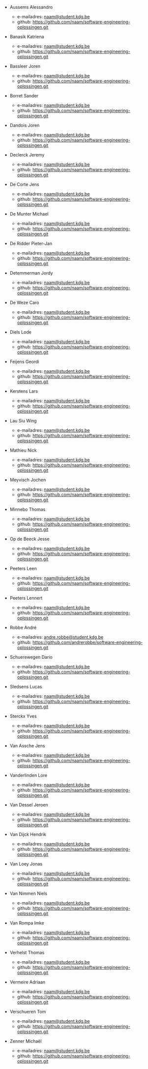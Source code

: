 - Aussems Alessandro
	- e-mailadres: naam@student.kdg.be
	- github: https://github.com/naam/software-engineering-oplossingen.git

- Banasik Katriena
	- e-mailadres: naam@student.kdg.be
	- github: https://github.com/naam/software-engineering-oplossingen.git

- Bassleer Joren
	- e-mailadres: naam@student.kdg.be
	- github: https://github.com/naam/software-engineering-oplossingen.git

- Borret Sander
	- e-mailadres: naam@student.kdg.be
	- github: https://github.com/naam/software-engineering-oplossingen.git

- Dandois Joren
	- e-mailadres: naam@student.kdg.be
	- github: https://github.com/naam/software-engineering-oplossingen.git

- Declerck Jeremy
	- e-mailadres: naam@student.kdg.be
	- github: https://github.com/naam/software-engineering-oplossingen.git

- De Corte Jens
	- e-mailadres: naam@student.kdg.be
	- github: https://github.com/naam/software-engineering-oplossingen.git

- De Munter Michael
	- e-mailadres: naam@student.kdg.be
	- github: https://github.com/naam/software-engineering-oplossingen.git

- De Ridder Pieter-Jan
	- e-mailadres: naam@student.kdg.be
	- github: https://github.com/naam/software-engineering-oplossingen.git

- Detemmerman Jordy
	- e-mailadres: naam@student.kdg.be
	- github: https://github.com/naam/software-engineering-oplossingen.git

- De Weze Caro
	- e-mailadres: naam@student.kdg.be
	- github: https://github.com/naam/software-engineering-oplossingen.git

- Diels Lode
	- e-mailadres: naam@student.kdg.be
	- github: https://github.com/naam/software-engineering-oplossingen.git

- Feijens Geordi
	- e-mailadres: naam@student.kdg.be
	- github: https://github.com/naam/software-engineering-oplossingen.git

- Kerstens Lars
	- e-mailadres: naam@student.kdg.be
	- github: https://github.com/naam/software-engineering-oplossingen.git

- Lau Siu Wing
	- e-mailadres: naam@student.kdg.be
	- github: https://github.com/naam/software-engineering-oplossingen.git

- Mathieu Nick
	- e-mailadres: naam@student.kdg.be
	- github: https://github.com/naam/software-engineering-oplossingen.git

- Meyvisch Jochen
	- e-mailadres: naam@student.kdg.be
	- github: https://github.com/naam/software-engineering-oplossingen.git

- Minnebo Thomas
	- e-mailadres: naam@student.kdg.be
	- github: https://github.com/naam/software-engineering-oplossingen.git

- Op de Beeck Jesse
	- e-mailadres: naam@student.kdg.be
	- github: https://github.com/naam/software-engineering-oplossingen.git

- Peeters Leen
	- e-mailadres: naam@student.kdg.be
	- github: https://github.com/naam/software-engineering-oplossingen.git

- Peeters Lennert
	- e-mailadres: naam@student.kdg.be
	- github: https://github.com/naam/software-engineering-oplossingen.git

- Robbe André
	- e-mailadres: andre.robbe@student.kdg.be
	- github: https://github.com/andrerobbe/software-engineering-oplossingen.git

- Schuerewegen Dario
	- e-mailadres: naam@student.kdg.be
	- github: https://github.com/naam/software-engineering-oplossingen.git

- Sledsens Lucas
	- e-mailadres: naam@student.kdg.be
	- github: https://github.com/naam/software-engineering-oplossingen.git

- Sterckx Yves
	- e-mailadres: naam@student.kdg.be
	- github: https://github.com/naam/software-engineering-oplossingen.git

- Van Assche Jens
	- e-mailadres: naam@student.kdg.be
	- github: https://github.com/naam/software-engineering-oplossingen.git

- Vanderlinden Lore
	- e-mailadres: naam@student.kdg.be
	- github: https://github.com/naam/software-engineering-oplossingen.git

- Van Dessel Jeroen
	- e-mailadres: naam@student.kdg.be
	- github: https://github.com/naam/software-engineering-oplossingen.git

- Van Dijck Hendrik
	- e-mailadres: naam@student.kdg.be
	- github: https://github.com/naam/software-engineering-oplossingen.git

- Van Loey Jonas
	- e-mailadres: naam@student.kdg.be
	- github: https://github.com/naam/software-engineering-oplossingen.git

- Van Nimmen Niels
	- e-mailadres: naam@student.kdg.be
	- github: https://github.com/naam/software-engineering-oplossingen.git

- Van Rompa Imke
	- e-mailadres: naam@student.kdg.be
	- github: https://github.com/naam/software-engineering-oplossingen.git

- Verhelst Thomas
	- e-mailadres: naam@student.kdg.be
	- github: https://github.com/naam/software-engineering-oplossingen.git

- Vermeire Adriaan
	- e-mailadres: naam@student.kdg.be
	- github: https://github.com/naam/software-engineering-oplossingen.git

- Verschueren Tom
	- e-mailadres: naam@student.kdg.be
	- github: https://github.com/naam/software-engineering-oplossingen.git

- Zenner Michaël
	- e-mailadres: naam@student.kdg.be
	- github: https://github.com/naam/software-engineering-oplossingen.git
